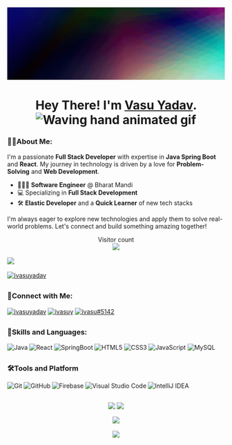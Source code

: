 #
<img src = "https://github.com/ivasuy/ivasuy/blob/main/Banner.gif" />
<h1 align="center">Hey There! I'm <a href="https://www.linkedin.com/in/ivasuy/">Vasu Yadav</a>. <img src="https://media.giphy.com/media/hvRJCLFzcasrR4ia7z/giphy.gif" 
         alt="Waving hand animated gif"
         height="25"
         width="25" /></h1>
<h3><b>🙋‍♂️About Me:</b></h3>

I'm a passionate **Full Stack Developer** with expertise in **Java Spring Boot** and **React**. My journey in technology is driven by a love for **Problem-Solving** and **Web Development**.

- 🧑🏻‍💻 **Software Engineer** @ Bharat Mandi
- 💻 Specializing in **Full Stack Development**
- 🛠 **Elastic Developer** and a **Quick Learner** of new tech stacks

I'm always eager to explore new technologies and apply them to solve real-world problems. Let's connect and build something amazing together!

<p align="center"> 
  Visitor count<br>
  
  <img src="https://profile-counter.glitch.me/ivasuy/count.svg" />
</p>
  
![](https://github.com/ivasuy/ivasuy/blob/main/assets/bottom_header.svg)
<p align="left"> <a href="https://twitter.com/ivasuyadav" target="blank"><img src="https://img.shields.io/twitter/follow/ivasuyadav?logo=twitter&style=for-the-badge" alt="ivasuyadav" /></a> </p>


##
<h3 align="left">🧷Connect with Me: </h3>
<p align="left">

<a href="https://twitter.com/ivasuyadav" target="blank"><img align="center" src="https://raw.githubusercontent.com/rahuldkjain/github-profile-readme-generator/master/src/images/icons/Social/twitter.svg" alt="ivasuyadav" height="30" width="40" /></a>
<a href="https://linkedin.com/in/ivasuy" target="blank"><img align="center" src="https://raw.githubusercontent.com/rahuldkjain/github-profile-readme-generator/master/src/images/icons/Social/linked-in-alt.svg" alt="ivasuy" height="30" width="40" /></a>
<a href="https://discord.gg/ivasu#5142" target="blank"><img align="center" src="https://raw.githubusercontent.com/rahuldkjain/github-profile-readme-generator/master/src/images/icons/Social/discord.svg" alt="ivasu#5142" height="30" width="40" /></a>
<!--<a href="https://www.hackerrank.com/vasu7yadav" target="blank"><img align="center" src="https://raw.githubusercontent.com/rahuldkjain/github-profile-readme-generator/master/src/images/icons/Social/hackerrank.svg" alt="vasu7yadav" height="30" width="40" /></a>
<a href="https://leetcode.com/201514/" target="blank"><img align="center" src="https://raw.githubusercontent.com/rahuldkjain/github-profile-readme-generator/master/src/images/icons/Social/leet-code.svg" alt="https://leetcode.com/201514/" height="30" width="40" /></a>
<a href="https://auth.geeksforgeeks.org/user/vasu7yadav" target="blank"><img align="center" src="https://raw.githubusercontent.com/rahuldkjain/github-profile-readme-generator/master/src/images/icons/Social/geeks-for-geeks.svg" alt="https://auth.geeksforgeeks.org/user/vasu7yadav/practice" height="30" width="40" /></a>-->
</p>

##
<h3 align="left">🚀Skills and Languages: </h3>

<!--![C](https://img.shields.io/badge/c-%2300599C.svg?style=for-the-badge&logo=c&logoColor=white)
![C++](https://img.shields.io/badge/c++-%2300599C.svg?style=for-the-badge&logo=c%2B%2B&logoColor=white)-->
![Java](https://img.shields.io/badge/java-%23ED8B00.svg?style=for-the-badge&logo=java&logoColor=white)
![React](https://img.shields.io/badge/react-%2320232a.svg?style=for-the-badge&logo=react&logoColor=%2361DAFB)
![SpringBoot](https://img.shields.io/badge/spring-%236DB33F.svg?style=for-the-badge&logo=springboot&logoColor=white)
![HTML5](https://img.shields.io/badge/html5-%23E34F26.svg?style=for-the-badge&logo=html5&logoColor=white)
![CSS3](https://img.shields.io/badge/css3-%231572B6.svg?style=for-the-badge&logo=css3&logoColor=white)
![JavaScript](https://img.shields.io/badge/javascript-%23323330.svg?style=for-the-badge&logo=javascript&logoColor=%23F7DF1E)
![MySQL](https://img.shields.io/badge/mysql-%2300f.svg?style=for-the-badge&logo=mysql&logoColor=white)
<!--![Bootstrap](https://img.shields.io/badge/bootstrap-%23563D7C.svg?style=for-the-badge&logo=bootstrap&logoColor=white)
![MongoDB](https://img.shields.io/badge/MongoDB-%234ea94b.svg?style=for-the-badge&logo=mongodb&logoColor=white)
![TailwindCSS](https://img.shields.io/badge/tailwindcss-%2338B2AC.svg?style=for-the-badge&logo=tailwind-css&logoColor=white)-->

##
<h3><b>🛠Tools and Platform</b></h3>

![Git](https://img.shields.io/badge/git-%23F05033.svg?style=for-the-badge&logo=git&logoColor=white)
![GitHub](https://img.shields.io/badge/github-%23121011.svg?style=for-the-badge&logo=github&logoColor=white)
![Firebase](https://img.shields.io/badge/Firebase-039BE5?style=for-the-badge&logo=Firebase&logoColor=white)
![Visual Studio Code](https://img.shields.io/badge/Visual%20Studio%20Code-0078d7.svg?style=for-the-badge&logo=visual-studio-code&logoColor=white)
![IntelliJ IDEA](https://img.shields.io/badge/IntelliJIDEA-000000.svg?style=for-the-badge&logo=intellij-idea&logoColor=white)

##
<div align="center">
 <span >
  <img src="https://github-readme-stats.vercel.app/api?username=ivasuy&show_icons=true&theme=dark" width="400px"/>
 <img src="https://github-readme-streak-stats.herokuapp.com/?user=ivasuy&show_icons=true&theme=dark" width="400px"/>
</span>

<span ></span>
 
<p align="center" ><img src="https://github-readme-stats.vercel.app/api/top-langs/?username=ivasuy&theme=dark&layout=compact"/></p>

![](https://activity-graph.herokuapp.com/graph?username=ivasuy&theme=react-dark&hide_border=true)
</div>
